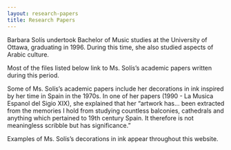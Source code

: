 ```yaml
---
layout: research-papers
title: Research Papers
---
```


Barbara Solís undertook Bachelor of Music studies at the University of Ottawa, graduating in 1996. During this time, she also studied aspects of Arabic culture.

Most of the files listed below link to Ms. Solís’s academic papers written during this period.

Some of Ms. Solís’s academic papers include her decorations in ink inspired by her time in Spain in the 1970s. In one of her papers (1990 - La Musica Espanol del Sigio XIX), she explained that her “artwork has… been extracted from the memories I hold from studying countless balconies, cathedrals and anything which pertained to 19th century Spain. It therefore is not meaningless scribble but has significance.”

Examples of Ms. Solís’s decorations in ink appear throughout this website.
